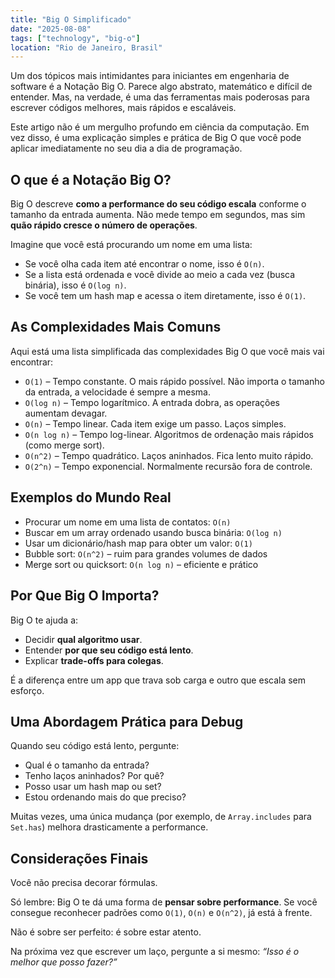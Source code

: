 ```yaml
---
title: "Big O Simplificado"
date: "2025-08-08"
tags: ["technology", "big-o"]
location: "Rio de Janeiro, Brasil"
---
```


Um dos tópicos mais intimidantes para iniciantes em engenharia de software é a Notação Big O. Parece algo abstrato, matemático e difícil de entender. Mas, na verdade, é uma das ferramentas mais poderosas para escrever códigos melhores, mais rápidos e escaláveis.

Este artigo não é um mergulho profundo em ciência da computação. Em vez disso, é uma explicação simples e prática de Big O que você pode aplicar imediatamente no seu dia a dia de programação.

## O que é a Notação Big O?

Big O descreve **como a performance do seu código escala** conforme o tamanho da entrada aumenta. Não mede tempo em segundos, mas sim **quão rápido cresce o número de operações**.

Imagine que você está procurando um nome em uma lista:

- Se você olha cada item até encontrar o nome, isso é `O(n)`.
- Se a lista está ordenada e você divide ao meio a cada vez (busca binária), isso é `O(log n)`.
- Se você tem um hash map e acessa o item diretamente, isso é `O(1)`.

## As Complexidades Mais Comuns

Aqui está uma lista simplificada das complexidades Big O que você mais vai encontrar:

- `O(1)` – Tempo constante. O mais rápido possível. Não importa o tamanho da entrada, a velocidade é sempre a mesma.
- `O(log n)` – Tempo logarítmico. A entrada dobra, as operações aumentam devagar.
- `O(n)` – Tempo linear. Cada item exige um passo. Laços simples.
- `O(n log n)` – Tempo log-linear. Algoritmos de ordenação mais rápidos (como merge sort).
- `O(n^2)` – Tempo quadrático. Laços aninhados. Fica lento muito rápido.
- `O(2^n)` – Tempo exponencial. Normalmente recursão fora de controle.

## Exemplos do Mundo Real

- Procurar um nome em uma lista de contatos: `O(n)`
- Buscar em um array ordenado usando busca binária: `O(log n)`
- Usar um dicionário/hash map para obter um valor: `O(1)`
- Bubble sort: `O(n^2)` – ruim para grandes volumes de dados
- Merge sort ou quicksort: `O(n log n)` – eficiente e prático

## Por Que Big O Importa?

Big O te ajuda a:

- Decidir **qual algoritmo usar**.
- Entender **por que seu código está lento**.
- Explicar **trade-offs para colegas**.

É a diferença entre um app que trava sob carga e outro que escala sem esforço.

## Uma Abordagem Prática para Debug

Quando seu código está lento, pergunte:

- Qual é o tamanho da entrada?
- Tenho laços aninhados? Por quê?
- Posso usar um hash map ou set?
- Estou ordenando mais do que preciso?

Muitas vezes, uma única mudança (por exemplo, de `Array.includes` para `Set.has`) melhora drasticamente a performance.

## Considerações Finais

Você não precisa decorar fórmulas.

Só lembre: Big O te dá uma forma de **pensar sobre performance**. Se você consegue reconhecer padrões como `O(1)`, `O(n)` e `O(n^2)`, já está à frente.

Não é sobre ser perfeito: é sobre estar atento.

Na próxima vez que escrever um laço, pergunte a si mesmo: *“Isso é o melhor que posso fazer?”*